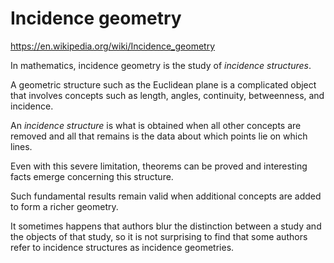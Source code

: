 # Incidence geometry

https://en.wikipedia.org/wiki/Incidence_geometry

In mathematics, incidence geometry is the study of *incidence structures*.

A geometric structure such as the Euclidean plane is a complicated object that involves concepts such as length, angles, continuity, betweenness, and incidence.

An *incidence structure* is what is obtained when all other concepts are removed and all that remains is the data about which points lie on which lines.

Even with this severe limitation, theorems can be proved and interesting facts emerge concerning this structure. 

Such fundamental results remain valid when additional concepts are added to form a richer geometry.

It sometimes happens that authors blur the distinction between a study and the objects of that study, so it is not surprising to find that some authors refer to incidence structures as incidence geometries.
